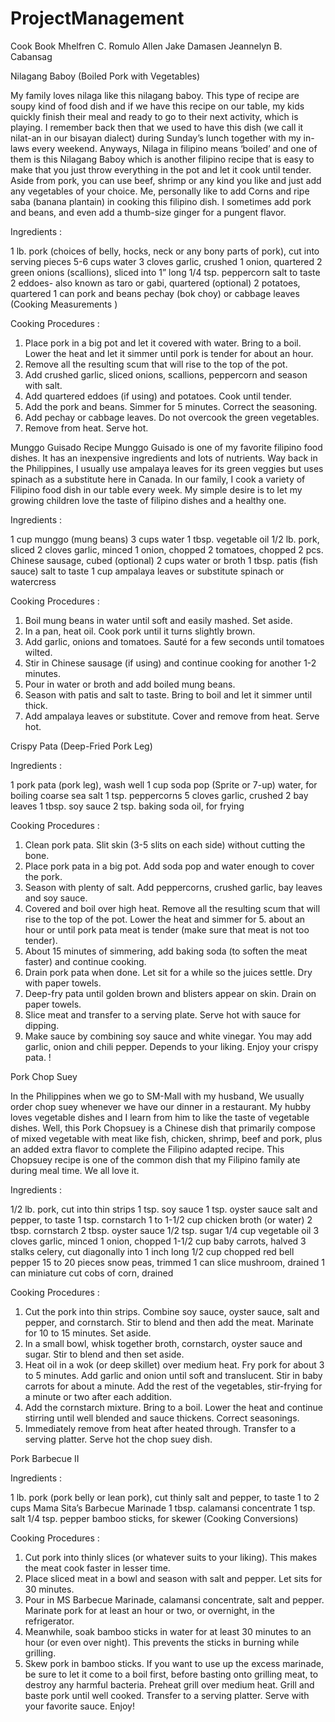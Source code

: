 # ProjectManagement
Cook Book
Mhelfren C. Romulo
Allen Jake Damasen
Jeannelyn B. Cabansag

Nilagang Baboy (Boiled Pork with Vegetables)

My family loves nilaga like this nilagang baboy. This type of recipe are soupy kind of food dish and if we have this recipe on our table, my kids quickly finish their meal and ready to go to their next activity, which is playing. I remember back then that we used to have this dish (we call it nilat-an in our bisayan dialect) during Sunday’s lunch together with my in-laws every weekend.
Anyways, Nilaga in filipino means ‘boiled’ and one of them is this Nilagang Baboy which is another filipino recipe that is easy to make that you just throw everything in the pot and let it cook until tender. Aside from pork, you can use beef, shrimp or any kind you like and just add any vegetables of your choice.
Me, personally like to add Corns and ripe saba (banana plantain) in cooking this filipino dish. I sometimes add pork and beans, and even add a thumb-size ginger for a pungent flavor.

Ingredients :

1 lb. pork (choices of belly, hocks, neck or any bony parts of pork), cut into serving pieces
5-6 cups water
3 cloves garlic, crushed
1 onion, quartered
2 green onions (scallions), sliced into 1” long
1/4 tsp. peppercorn
salt to taste
2 eddoes- also known as taro or gabi, quartered (optional)
2 potatoes, quartered
1 can pork and beans
pechay (bok choy) or cabbage leaves
(Cooking Measurements )

Cooking Procedures :
1. Place pork in a big pot and let it covered with water. Bring to a boil. Lower the heat and let it simmer until pork is tender for about an hour.
2. Remove all the resulting scum that will rise to the top of the pot.
3. Add crushed garlic, sliced onions, scallions, peppercorn and season with salt.
4. Add quartered eddoes (if using) and potatoes. Cook until tender.
5. Add the pork and beans. Simmer for 5 minutes. Correct the seasoning.
6. Add pechay or cabbage leaves. Do not overcook the green vegetables.
7. Remove from heat. Serve hot.


Munggo Guisado Recipe
Munggo Guisado is one of my favorite filipino food dishes. It has an inexpensive ingredients and lots of nutrients. Way back in the Philippines, I usually use ampalaya leaves for its green veggies but uses spinach as a substitute here in Canada.
In our family, I cook a variety of Filipino food dish in our table every week. My simple desire is to let my growing children love the taste of filipino dishes and a healthy one.
 
Ingredients :

1 cup munggo (mung beans)
3 cups water
1 tbsp. vegetable oil
1/2 lb. pork, sliced
2 cloves garlic, minced
1 onion, chopped
2 tomatoes, chopped
2 pcs. Chinese sausage, cubed (optional)
2 cups water or broth
1 tbsp. patis (fish sauce)
salt to taste
1 cup ampalaya leaves or substitute spinach or watercress

Cooking Procedures :
1. Boil mung beans in water until soft and easily mashed. Set aside.
2. In a pan, heat oil. Cook pork until it turns slightly brown.
3. Add garlic, onions and tomatoes. Sauté for a few seconds until tomatoes wilted.
4. Stir in Chinese sausage (if using) and continue cooking for another 1-2 minutes.
5. Pour in water or broth and add boiled mung beans.
6. Season with patis and salt to taste. Bring to boil and let it simmer until thick.
7. Add ampalaya leaves or substitute. Cover and remove from heat. Serve hot.


Crispy Pata (Deep-Fried Pork Leg)

Ingredients :

1 pork pata (pork leg), wash well
1 cup soda pop (Sprite or 7-up)
water, for boiling
coarse sea salt
1 tsp. peppercorns
5 cloves garlic, crushed
2 bay leaves
1 tbsp. soy sauce
2 tsp. baking soda
oil, for frying

Cooking Procedures :
1. Clean pork pata. Slit skin (3-5 slits on each side) without cutting the bone.
2. Place pork pata in a big pot. Add soda pop and water enough to cover the pork.
3. Season with plenty of salt. Add peppercorns, crushed garlic, bay leaves and soy sauce.
4. Covered and boil over high heat. Remove all the resulting scum that will rise to the top of the pot. Lower the heat and simmer for 5. about an hour or until pork pata meat is tender (make sure that meat is not too tender).
6. About 15 minutes of simmering, add baking soda (to soften the meat faster) and continue cooking.
7. Drain pork pata when done. Let sit for a while so the juices settle. Dry with paper towels.
8. Deep-fry pata until golden brown and blisters appear on skin. Drain on paper towels.
9. Slice meat and transfer to a serving plate. Serve hot with sauce for dipping.
10. Make sauce by combining soy sauce and white vinegar. You may add garlic, onion and chili pepper. Depends to your liking. Enjoy your crispy pata. !


Pork Chop Suey

In the Philippines when we go to SM-Mall with my husband, We usually order chop suey whenever we have our dinner in a restaurant. My hubby loves vegetable dishes and I learn from him to like the taste of vegetable dishes. Well, this Pork Chopsuey is a Chinese dish that primarily compose of mixed vegetable with meat like fish, chicken, shrimp, beef and pork, plus an added extra flavor to complete the Filipino adapted recipe.
This Chopsuey recipe is one of the common dish that my Filipino family ate during meal time. We all love it.

Ingredients :
 
1/2 lb. pork, cut into thin strips
1 tsp. soy sauce
1 tsp. oyster sauce
salt and pepper, to taste
1 tsp. cornstarch
1 to 1-1/2 cup chicken broth (or water)
2 tbsp. cornstarch
2 tbsp. oyster sauce
1/2 tsp. sugar
1/4 cup vegetable oil
3 cloves garlic, minced
1 onion, chopped
1-1/2 cup baby carrots, halved
3 stalks celery, cut diagonally into 1 inch long
1/2 cup chopped red bell pepper
15 to 20 pieces snow peas, trimmed
1 can slice mushroom, drained
1 can miniature cut cobs of corn, drained

Cooking Procedures :
1. Cut the pork into thin strips. Combine soy sauce, oyster sauce, salt and pepper, and cornstarch. Stir to blend and then add the meat. Marinate for 10 to 15 minutes. Set aside.
2. In a small bowl, whisk together broth, cornstarch, oyster sauce and sugar. Stir to blend and then set aside.
3. Heat oil in a wok (or deep skillet) over medium heat. Fry pork for about 3 to 5 minutes. Add garlic and onion until soft and translucent. Stir in baby carrots for about a minute. Add the rest of the vegetables, stir-frying for a minute or two after each addition.
4. Add the cornstarch mixture. Bring to a boil. Lower the heat and continue stirring until well blended and sauce thickens. Correct seasonings.
5. Immediately remove from heat after heated through. Transfer to a serving platter. Serve hot the chop suey dish.


Pork Barbecue II

Ingredients :
 
1 lb. pork (pork belly or lean pork), cut thinly
salt and pepper, to taste
1 to 2 cups Mama Sita’s Barbecue Marinade
1 tbsp. calamansi concentrate
1 tsp. salt
1/4 tsp. pepper
bamboo sticks, for skewer
(Cooking Conversions)

Cooking Procedures :
1. Cut pork into thinly slices (or whatever suits to your liking). This makes the meat cook faster in lesser time.
2. Place sliced meat in a bowl and season with salt and pepper. Let sits for 30 minutes.
3. Pour in MS Barbecue Marinade, calamansi concentrate, salt and pepper. Marinate pork for at least an hour or two, or overnight, in the refrigerator.
4. Meanwhile, soak bamboo sticks in water for at least 30 minutes to an hour (or even over night). This prevents the sticks in burning while grilling.
5. Skew pork in bamboo sticks. If you want to use up the excess marinade, be sure to let it come to a boil first, before basting onto grilling meat, to destroy any harmful bacteria.
Preheat grill over medium heat.
Grill and baste pork until well cooked.
Transfer to a serving platter. Serve with your favorite sauce. Enjoy!

